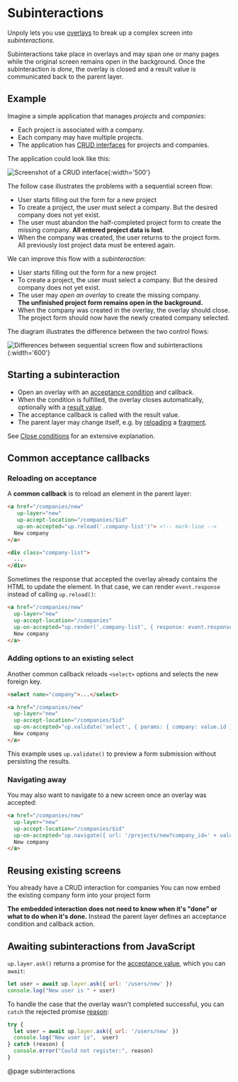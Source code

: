 Subinteractions
===============

Unpoly lets you use [overlays](/up.layer) to break up a complex screen into *subinteractions*.

Subinteractions take place in overlays and may span one or many pages while the original screen remains open in the background.
Once the subinteraction is *done*, the overlay is closed and a result value is communicated back to the parent layer.


Example
-------

Imagine a simple application that manages *projects* and *companies*:

- Each project is associated with a company.
- Each company may have multiple projects.
- The application has [CRUD interfaces](https://en.wikipedia.org/wiki/CRUD) for projects and companies.

The application could look like this:

![Screenshot of a CRUD interface](images/crud-companies-projects.png){:width='500'}

The follow case illustrates the problems with a sequential screen flow:

- User starts filling out the form for a new project
- To create a project, the user must select a company. But the desired company does not yet exist.
- The user must abandon the half-completed project form to create the missing company.
  **All entered project data is lost**.
- When the company was created, the user returns to the project form.\
  All previously lost project data must be entered again.

We can improve this flow with a *subinteraction*:

- User starts filling out the form for a new project
- To create a project, the user must select a company. But the desired company does not yet exist.
- The user may *open an overlay* to create the missing company.\
  **The unfinished project form remains open in the background.**
- When the company was created in the overlay, the overlay should close.\
  The project form should now have the newly created company selected.

The diagram illustrates the difference between the two control flows:

![Differences between sequential screen flow and subinteractions](images/subinteraction-flow.svg){:width='600'}


Starting a subinteraction
-------------------------

- Open an overlay with an [acceptance condition](/closing-overlays#close-conditions) and callback.
- When the condition is fulfilled, the overlay closes automatically, optionally with a [result value](/closing-overlays#result-values).
- The acceptance callback is called with the result value.
- The parent layer may change itself, e.g. by [reloading](/up.reload) a [fragment](/up.fragment).

See [Close conditions](/closing-overlays#close-conditions) for an extensive explanation.


Common acceptance callbacks
---------------------------

### Reloading on acceptance

A **common callback** is to reload an element in the parent layer:

```html
<a href="/companies/new"
   up-layer="new"
   up-accept-location="/companies/$id"
   up-on-accepted="up.reload('.company-list')"> <!-- mark-line -->
  New company
</a>

<div class="company-list">
  ...
</div>
```

Sometimes the response that accepted the overlay already contains the HTML to update
the element. In that case, we can render `event.response` instead of calling `up.reload()`:

```html
<a href="/companies/new"
  up-layer="new"
  up-accept-location="/companies"
  up-on-accepted="up.render('.company-list', { response: event.response })"> <!-- mark: { response: event.response } -->
  New company
</a>
```



### Adding options to an existing select

Another common callback reloads `<select>` options and selects the new foreign key.

```html
<select name="company">...</select>

<a href="/companies/new"
  up-layer="new"
  up-accept-location="/companies/$id"
  up-on-accepted="up.validate('select', { params: { company: value.id } })"> <!-- mark-line -->
  New company
</a>
```

This example uses `up.validate()` to preview a form submission without persisting the results.


### Navigating away

You may also want to navigate to a new screen once an overlay was accepted:

```html
<a href="/companies/new"
  up-layer="new"
  up-accept-location="/companies/$id"
  up-on-accepted="up.navigate({ url: '/projects/new?company_id=' + value.id' })"> <!-- mark-line -->
  New company
</a>
```

Reusing existing screens
------------------------

You already have a CRUD interaction for companies
You can now embed the existing company form into your project form

**The embedded interaction does not need to know when it's "done" or
what to do when it's done.** Instead the parent layer defines an
acceptance condition and callback action.


Awaiting subinteractions from JavaScript
------------------------------------------

`up.layer.ask()` returns a promise for the [acceptance value](/closing-overlays#acceptance-values), which you can `await`:

```js
let user = await up.layer.ask({ url: '/users/new' })
console.log("New user is " + user)
```

To handle the case that the overlay wasn't completed successful, you
can `catch` the rejected promise [reason](/closing-overlays#dismissal-reasons):

```js
try {
  let user = await up.layer.ask({ url: '/users/new' })
  console.log("New user is",  user)
} catch (reason) {
  console.error("Could not register:", reason)
}
```


@page subinteractions

